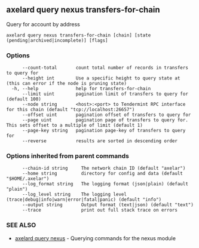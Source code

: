 ## axelard query nexus transfers-for-chain

Query for account by address

```
axelard query nexus transfers-for-chain [chain] [state (pending|archived|incomplete)] [flags]
```

### Options

```
      --count-total       count total number of records in transfers to query for
      --height int        Use a specific height to query state at (this can error if the node is pruning state)
  -h, --help              help for transfers-for-chain
      --limit uint        pagination limit of transfers to query for (default 100)
      --node string       <host>:<port> to Tendermint RPC interface for this chain (default "tcp://localhost:26657")
      --offset uint       pagination offset of transfers to query for
      --page uint         pagination page of transfers to query for. This sets offset to a multiple of limit (default 1)
      --page-key string   pagination page-key of transfers to query for
      --reverse           results are sorted in descending order
```

### Options inherited from parent commands

```
      --chain-id string     The network chain ID (default "axelar")
      --home string         directory for config and data (default "$HOME/.axelar")
      --log_format string   The logging format (json|plain) (default "plain")
      --log_level string    The logging level (trace|debug|info|warn|error|fatal|panic) (default "info")
      --output string       Output format (text|json) (default "text")
      --trace               print out full stack trace on errors
```

### SEE ALSO

- [axelard query nexus](axelard_query_nexus.md)	 - Querying commands for the nexus module
